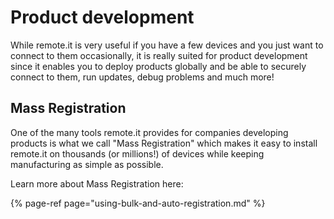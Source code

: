 # Product development

While remote.it is very useful if you have a few devices and you just want to connect to them occasionally, it is really suited for product development since it enables you to deploy products globally and be able to securely connect to them, run updates, debug problems and much more!

## Mass Registration

One of the many tools remote.it provides for companies developing products is what we call "Mass Registration" which makes it easy to install remote.it on thousands \(or millions!\) of devices while keeping manufacturing as simple as possible.

Learn more about Mass Registration here:

{% page-ref page="using-bulk-and-auto-registration.md" %}

